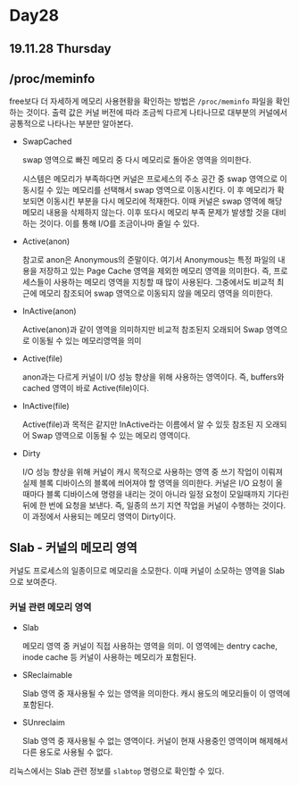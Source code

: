 # Day28

## 19.11.28 Thursday

## /proc/meminfo

free보다 더 자세하게 메모리 사용현황을 확인하는 방법은 `/proc/meminfo` 파일을 확인하는 것이다. 출력 값은 커널 버전에 따라 조금씩 다르게 나타나므로 대부분의 커널에서 공통적으로 나타나는 부분만 알아본다.

* SwapCached

  swap 영역으로 빠진 메모리 중 다시 메모리로 돌아온 영역을 의미한다.

  시스템은 메모리가 부족하다면 커널은 프로세스의 주소 공간 중 swap 영역으로 이동시킬 수 있는 메모리를 선택해서 swap 영역으로 이동시킨다. 이 후 메모리가 확보되면 이동시킨 부분을 다시 메모리에 적재한다. 이때 커널은 swap 영역에 해당 메모리 내용을 삭제하지 않는다. 이후 또다시 메모리 부족 문제가 발생할 것을 대비하는 것이다. 이를 통해 I/O를 조금이나마 줄일 수 있다.

* Active\(anon\)

  참고로 anon은 Anonymous의 준말이다. 여기서 Anonymous는 특정 파일의 내용을 저장하고 있는 Page Cache 영역을 제외한 메모리 영역을 의미한다. 즉, 프로세스들이 사용하는 메모리 영역을 지칭할 때 많이 사용된다. 그중에서도 비교적 최근에 메모리 참조되어 swap 영역으로 이동되지 않을 메모리 영역을 의미한다.

* InActive\(anon\)

  Active\(anon\)과 같이 영역을 의미하지만 비교적 참조된지 오래되어 Swap 영역으로 이동될 수 있는 메모리영역을 의미

* Active\(file\)

  anon과는 다르게 커널이 I/O 성능 향상을 위해 사용하는 영역이다. 즉, buffers와 cached 영역이 바로 Active\(file\)이다.

* InActive\(file\)

  Active\(file\)과 목적은 같지만 InActive라는 이름에서 알 수 있듯 참조된 지 오래되어 Swap 영역으로 이동될 수 있는 메모리 영역이다.

* Dirty

  I/O 성능 향상을 위해 커널이 캐시 목적으로 사용하는 영역 중 쓰기 작업이 이뤄져 실제 블록 디바이스의 블록에 씌어져야 할 영역을 의미한다. 커널은 I/O 요청이 올 때마다 블록 디바이스에 명령을 내리는 것이 아니라 일정 요청이 모일때까지 기다린 뒤에 한 번에 요청을 보낸다. 즉, 일종의 쓰기 지연 작업을 커널이 수행하는 것이다. 이 과정에서 사용되는 메모리 영역이 Dirty이다.

## Slab - 커널의 메모리 영역

커널도 프로세스의 일종이므로 메모리을 소모한다. 이때 커널이 소모하는 영역을 Slab으로 보여준다.

### 커널 관련 메모리 영역

* Slab

  메모리 영역 중 커널이 직접 사용하는 영역을 의미. 이 영역에는 dentry cache, inode cache 등 커널이 사용하는 메모리가 포함된다.

* SReclaimable

  Slab 영역 중 재사용될 수 있는 영역을 의미한다. 캐시 용도의 메모리들이 이 영역에 포함된다.

* SUnreclaim

  Slab 영역 중 재사용될 수 없는 영역이다. 커널이 현재 사용중인 영역이며 해제해서 다른 용도로 사용될 수 없다.

리눅스에서는 Slab 관련 정보를 `slabtop` 명령으로 확인할 수 있다.

